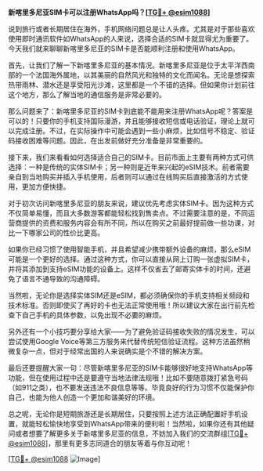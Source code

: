 **新喀里多尼亚SIM卡可以注册WhatsApp吗？[[TG💪+ @esim1088](https://t.me/s/esim1088)]**

说到旅行或者长期居住在海外，手机网络问题总是让人头疼。尤其是对于那些喜欢使用即时通讯软件如WhatsApp的人来说，选择合适的SIM卡就显得尤为重要了。今天我们就来聊聊新喀里多尼亚的SIM卡是否能顺利注册和使用WhatsApp。

首先，让我们了解一下新喀里多尼亚的基本情况。新喀里多尼亚是位于太平洋西南部的一个法国海外属地，以其美丽的自然风光和独特的文化而闻名。无论是想探索热带雨林、潜水还是享受阳光沙滩，这里都是一个不错的选择。但如果你计划前往这个地方，那么了解当地的通信服务是非常必要的。

那么问题来了：新喀里多尼亚的SIM卡到底能不能用来注册WhatsApp呢？答案是可以的！只要你的手机支持国际漫游，并且能够接收短信或电话验证，理论上就可以完成注册。不过，在实际操作中可能会遇到一些小麻烦，比如信号不稳定、验证码接收困难等问题。因此，在出发前做好充分准备是非常重要的。

接下来，我们来看看如何选择适合自己的SIM卡。目前市面上主要有两种方式可供选择：一种是传统的实体SIM卡；另一种则是近年来兴起的eSIM技术。前者需要亲自到当地购买并插入手机使用，后者则可以通过在线购买后直接激活的方式使用，更加方便快捷。

对于初次访问新喀里多尼亚的朋友来说，建议优先考虑实体SIM卡。因为这种方式不仅简单易懂，而且大多数游客都能轻松找到售卖点。不过需要注意的是，不同运营商提供的资费和服务内容会有所不同，所以在购买之前最好提前做一些功课，对比一下哪家公司的性价比更高。

如果你已经习惯了使用智能手机，并且希望减少携带额外设备的麻烦，那么eSIM可能是一个更好的选择。通过这种方式，你可以直接从网上订购一张虚拟SIM卡，并将其添加到支持eSIM功能的设备上。这样不仅省去了邮寄实体卡的时间，还避免了语言不通导致的沟通障碍。

当然啦，无论你是选择实体SIM还是eSIM，都必须确保你的手机支持相关频段和技术标准。否则即使买了再好的卡也无法正常使用哦！所以建议大家在出行前先检查下自己手机的具体参数，以免出现不必要的麻烦。

另外还有一个小技巧要分享给大家——为了避免验证码接收失败的情况发生，可以尝试使用Google Voice等第三方服务来代替传统短信验证流程。这种方法虽然稍微复杂一点，但对于经常出国的人来说确实是个不错的解决方案。

最后还要提醒大家一句：尽管新喀里多尼亚的SIM卡能够很好地支持WhatsApp等功能，但在使用过程中还是要遵守当地法律法规哦！比如不要随意拨打紧急号码（如911之类），也不要发送违法不良信息等等。毕竟良好的行为习惯不仅能保护你自己，也能为他人创造一个更加和谐美好的环境。

总之呢，无论你是短期旅游还是长期居住，只要按照上述方法正确配置好手机设置，就能轻松愉快地享受到WhatsApp带来的便利啦！当然啦，如果你还有其他疑问或者想要了解更多关于新喀里多尼亚的信息，不妨加入我们的交流群组[[TG💪+ @esim1088](https://t.me/s/esim1088)]，那里有更多志同道合的朋友等着与你互动呢！

[[TG💪+ @esim1088](https://t.me/s/esim1088) ![Image](https://i.postimg.cc/4NQfJmqS/Snipaste-2025-05-13-00-14-12.png)]